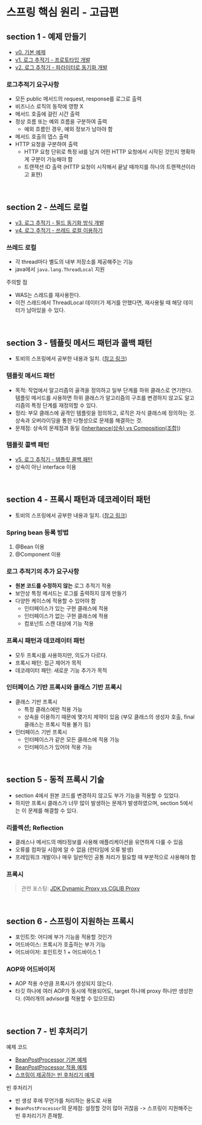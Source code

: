 # 스프링 핵심 원리 - 고급편

## section 1 - 예제 만들기

- [v0. 기본 예제](./src/main/java/hello/advanced/v0)
- [v1. 로그 추적기 - 프로토타입 개발](./src/main/java/hello/advanced/v1)
- [v2. 로그 추적기 - 파라미터로 동기화 개발](./src/main/java/hello/advanced/v2)

### 로그추적기 요구사항

- 모든 public 메서드의 request, response를 로그로 출력
- 비즈니스 로직의 동작에 영향 X
- 메서드 호출에 걸린 시간 출력
- 정상 흐름 또는 예외 흐름을 구분하여 출력
    - 예외 흐름인 경우, 예외 정보가 남아야 함
- 메서드 호출의 뎁스 출력
- HTTP 요청을 구분하여 출력
    - HTTP 요청 단위로 특정 id를 남겨 어떤 HTTP 요청에서 시작된 것인지 명확하게 구분이 가능해야 함
    - 트랜잭션 ID 출력 (HTTP 요청이 시작해서 끝날 때까지를 하나의 트랜잭션이라고 표현)

<br/>

## section 2 - 쓰레드 로컬

- [v3. 로그 추적기 - 필드 동기화 방식 개발](./src/main/java/hello/advanced/v3)
- [v4. 로그 추적기 - 쓰레드 로컬 이용하기](./src/main/java/hello/advanced/v4)

### 쓰레드 로컬

- 각 thread마다 별도의 내부 저장소를 제공해주는 기능
- java에서 `java.lang.ThreadLocal` 지원

주의할 점

- WAS는 스레드를 재사용한다.
- 이전 스레드에서 ThreadLocal 데이터가 제거를 안했다면, 재사용될 때 해당 데이터가 남아있을 수 있다.

<br/>

## section 3 - 템플릿 메서드 패턴과 콜백 패턴

- 토비의 스프링에서 공부한 내용과 일치. ([참고 링크](https://github.com/yeon-06/toby-spring/pull/5))

### 템플릿 메서드 패턴

- 목적: 작업에서 알고리즘의 골격을 정의하고 일부 단계를 하위 클래스로 연기한다. 템플릿 메서드를 사용하면 하위 클래스가 알고리즘의 구조를 변경하지 않고도 알고리즘의 특정 단계를 재정의할 수 있다.
- 정리: 부모 클래스에 골격인 템플릿을 정의하고, 로직은 자식 클래스에 정의하는 것. 상속과 오버라이딩을 통한 다형성으로 문제를 해결하는 것.
- 문제점: 상속의 문제점과 동일 ([Inheritance(상속) vs Composition(조합)](https://yeonyeon.tistory.com/206))

### 템플릿 콜백 패턴

- [v5. 로그 추적기 - 템플릿 콜백 패턴](./src/main/java/hello/advanced/v5)
- 상속이 아닌 interface 이용

<br/>

## section 4 - 프록시 패턴과 데코레이터 패턴

- 토비의 스프링에서 공부한 내용과 일치. ([참고 링크](https://github.com/yeon-06/toby-spring/pull/8))

### Spring bean 등록 방법

1. @Bean 이용
2. @Component 이용

### 로그 추적기의 추가 요구사항

- **원본 코드를 수정하지 않는** 로그 추적기 적용
- 보안상 특정 메서드는 로그를 출력하지 않게 만들기
- 다양한 케이스에 적용할 수 있어야 함
    - 인터페이스가 있는 구현 클래스에 적용
    - 인터페이스가 없는 구현 클래스에 적용
    - 컴포넌트 스캔 대상에 기능 적용

### 프록시 패턴과 데코레이터 패턴

- 모두 프록시를 사용하지만, 의도가 다르다.
- 프록시 패턴: 접근 제어가 목적
- 데코레이터 패턴: 새로운 기능 추가가 목적

### 인터페이스 기반 프록시와 클래스 기반 프록시

- 클래스 기반 프록시
    - 특정 클래스에만 적용 가능
    - 상속을 이용하기 때문에 몇가지 제약이 있음 (부모 클래스의 생성자 호출, final 클래스는 프록시 적용 불가 등)
- 인터페이스 기반 프록시
    - 인터페이스가 같은 모든 클래스에 적용 가능
    - 인터페이스가 있어야 적용 가능

<br/>

## section 5 - 동적 프록시 기술

- section 4에서 원본 코드를 변경하지 않고도 부가 기능을 적용할 수 있었다.
- 하지만 프록시 클래스가 너무 많이 발생하는 문제가 발생하였으며, section 5에서는 이 문제를 해결할 수 있다.

### 리플렉션; Reflection

- 클래스나 메서드의 메타정보를 사용해 애플리케이션을 유연하게 다룰 수 있음
- 오류를 컴파일 시점에 알 수 없음 (런타임에 오류 발생)
- 프레임워크 개발이나 매우 일반적인 공통 처리가 필요할 때 부분적으로 사용해야 함

### 프록시

> 관련 포스팅: [JDK Dynamic Proxy vs CGLIB Proxy](https://yeonyeon.tistory.com/289)

<br/>

## section 6 - 스프링이 지원하는 프록시

- 포인트컷: 어디에 부가 기능을 적용할 것인가
- 어드바이스: 프록시가 호출하는 부가 기능
- 어드바이저: 포인트컷 1 + 어드바이스 1

### AOP와 어드바이저

- AOP 적용 수만큼 프록시가 생성되지 않는다.
- 타깃 하나에 여러 AOP가 동시에 적용되어도, target 하나에 proxy 하나만 생성한다. (여러개의 advisor를 적용할 수 있으므로)

<br/>

## section 7 - 빈 후처리기

예제 코드

- [BeanPostProcessor 기본 예제](./src/test/java/hello/advanced/bean)
- [BeanPostProcessor 적용 예제](./src/main/java/hello/advanced/bean/LogTraceBeanPostProcessor.java)
- [스프링이 제공하는 빈 후처리기 예제](./src/main/java/hello/advanced/bean)

빈 후처리기

- 빈 생성 후에 무언가를 처리하는 용도로 사용
- `BeanPostProcessor`의 문제점: 설정할 것이 많아 귀찮음 -> 스프링이 지원해주는 빈 후처리기가 존재함.

